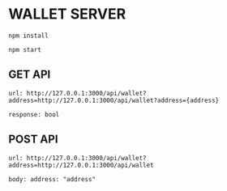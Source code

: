 # WALLET SERVER

```
npm install
```

```
npm start
```

## GET API

```
url: http://127.0.0.1:3000/api/wallet?address=http://127.0.0.1:3000/api/wallet?address={address}

response: bool
```

## POST API

```
url: http://127.0.0.1:3000/api/wallet?address=http://127.0.0.1:3000/api/wallet

body: address: "address"
```

